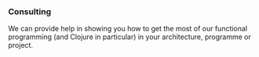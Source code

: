### Consulting

We can provide help in showing you how to get the most of our functional programming (and Clojure in particular) in your architecture, programme or project.
